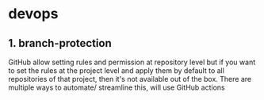 # devops

## 1. branch-protection

GitHub allow setting rules and permission at repository level but if you want to set the rules at the project level and apply them by default to all repositories of that project, then it's not available out of the box. There are multiple ways to automate/ streamline this, will use GitHub actions